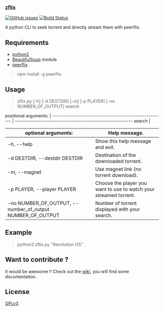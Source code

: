 ### [zflix](http://thomacer.github.io/zflix)
[![GitHub issues](http://img.shields.io/github/issues/thomacer/zflix.svg?style=flat)](https://github.com/thomacer/zflix/issues)
[![Build Status](https://travis-ci.org/thomacer/zflix.svg?branch=master)](https://travis-ci.org/thomacer/zflix)

A python CLI to seek torrent and directly stream them with peerflix.

## Requirements
- [python2](https://www.python.org/download/releases/2.7.8/)
- [BeautifulSoup](http://www.crummy.com/software/BeautifulSoup/bs4/doc/#installing-beautiful-soup) module
- [peerflix](https://github.com/mafintosh/peerflix)

> npm install -g peerflix

## Usage

>zflix.py [-h] [-d DESTDIR] [-m] [-p PLAYER] [-no NUMBER_OF_OUTPUT] search

positional arguments:                                     |
--------------------------------------------------------- | ------------------------------------------------------------
search                                                    |


optional arguments:                                       | Help message.
--------------------------------------------------------- | ------------------------------------------------------------
-h, --help                                                | Show this help message and exit.
-d DESTDIR, --destdir DESTDIR                             | Destination of the downloaded torrent.
-m, --magnet                                              | Use magnet link (no torrent download).
-p PLAYER, --player PLAYER                                | Choose the player you want to use to watch your streamed torrent.
-no NUMBER_OF_OUTPUT, --number_of_output NUMBER_OF_OUTPUT | Number of torrent displayed with your search.

## Example

>python2 zflix.py "Revolution OS"


## Want to contribute ?

It would be awesome !! Check out the [wiki](https://github.com/thomacer/zflix/wiki), you will find some documentation.

## License

[GPLv3](https://github.com/thomacer/zflix/blob/master/LICENSE).
